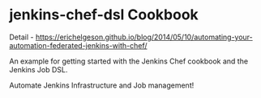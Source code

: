 jenkins-chef-dsl Cookbook
=========================

Detail -
<https://erichelgeson.github.io/blog/2014/05/10/automating-your-automation-federated-jenkins-with-chef/>

An example for getting started with the Jenkins Chef cookbook and the Jenkins
Job DSL.

Automate Jenkins Infrastructure and Job management!
